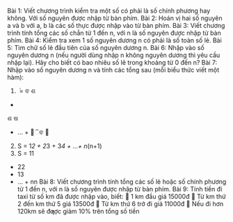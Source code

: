 Bài 1: Viết chương trình kiểm tra một số có phải là số chính phương hay không. Với số nguyên
được nhập từ bàn phím.
Bài 2: Hoán vị hai số nguyên a và b với a, b là các số thực được nhập vào từ bàn phím.
Bài 3: Viết chương trình tính tổng các số chẳn từ 1 đến n, với n là số nguyên được nhập từ bàn
phím.
Bài 4: Kiểm tra xem 1 số nguyên dương n có phải là số toàn số lẻ.
Bài 5: Tìm chữ số lẻ đầu tiên của số nguyên dương n.
Bài 6: Nhập vào số nguyên dương n (nếu người dùng nhập n không nguyên dương thì yêu cầu
nhập lại). Hãy cho biết có bao nhiêu số lẽ trong khoảng từ 0 đến n?
Bài 7: Nhập vào số nguyên dương n và tính các tổng sau (mỗi biểu thức viết một hàm):
1) ܵ =
ଵ
ଶ
+
ଶ
ଷ
+ … +
௡ିଵ
௡
2) S = 1*2 + 2*3 + 3*4 + …+ n*(n+1)
3) S = 11
+ 22
+ 13
+ … + nn
Bài 8: Viết chương trình tính tổng các số lẻ hoặc số chính phương từ 1 đến n, với n là số nguyên
được nhập từ bàn phím.
Bài 9: Tính tiền đi taxi từ số km đã được nhập vào, biết:
 1 km đầu giá 15000đ
 Từ km thứ 2 đến km thứ 5 giá 13500đ
 Từ km thứ 6 trở đi giá 11000đ 
 Nếu đi hơn 120km sẽ đƣợc giảm 10% trên tổng số tiền
